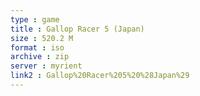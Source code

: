 ```yaml
---
type : game
title : Gallop Racer 5 (Japan)
size : 520.2 M
format : iso
archive : zip
server : myrient
link2 : Gallop%20Racer%205%20%28Japan%29
---
```

